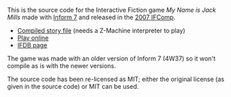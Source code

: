 This is the source code for the Interactive Fiction game _My Name is Jack Mills_ made with [Inform 7](https://inform7.com) and released in the [2007 IFComp](https://ifcomp.org).

* [Compiled story file](https://ifarchive.org/if-archive/games/competition2007/zcode/jackmills/JackMills.zblorb) (needs a Z-Machine interpreter to play)
* [Play online](https://iplayif.com/?story=https://ifarchive.org/if-archive/games/competition2007/zcode/jackmills/JackMills.zblorb)
* [IFDB page](https://ifdb.org/viewgame?id=k7eyvakpq1ooynhk)

The game was made with an older version of Inform 7 (4W37) so it won't compile as is with the newer versions.

The source code has been re-licensed as MIT; either the original license (as given in the source code) or MIT can be used.
